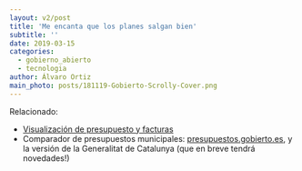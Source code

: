 ```yaml
---
layout: v2/post
title: 'Me encanta que los planes salgan bien'
subtitle: ''
date: 2019-03-15
categories:
  - gobierno_abierto
  - tecnologia
author: Álvaro Ortiz
main_photo: posts/181119-Gobierto-Scrolly-Cover.png
---
```





<div class="separator blue short"></div>

Relacionado:

- [Visualización de presupuesto y facturas](/modulos/presupuestos/)
- Comparador de presupuestos municipales: [presupuestos.gobierto.es](https://presupuestos.gobierto.es), y la versión de la Generalitat de Catalunya (que en breve tendrá novedades!)
